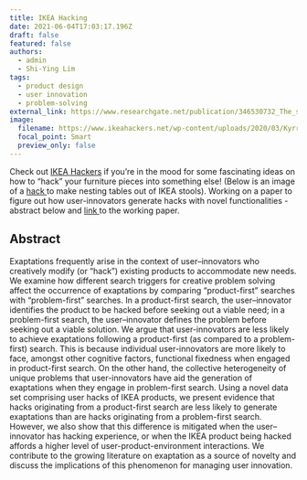```yaml
---
title: IKEA Hacking
date: 2021-06-04T17:03:17.196Z
draft: false
featured: false
authors:
  - admin
  - Shi-Ying Lim
tags:
  - product design
  - user innovation
  - problem-solving
external_link: https://www.researchgate.net/publication/346530732_The_search_for_novel_product_uses_An_investigation_of_IKEA_hacks
image:
  filename: https://www.ikeahackers.net/wp-content/uploads/2020/03/Kyrre-3.jpeg
  focal_point: Smart
  preview_only: false
---
```

Check out [IKEA Hackers](https://www.ikeahackers.net/) if you’re in the mood for some fascinating ideas on how to “hack” your furniture pieces into something else! (Below is an image of a [hack ](https://www.ikeahackers.net/wp-content/uploads/2020/03/Kyrre-3.jpeg)to make nesting tables out of IKEA stools). Working on a paper to figure out how user-innovators generate hacks with novel functionalities - abstract below and [link ](https://www.researchgate.net/publication/346530732_The_search_for_novel_product_uses_An_investigation_of_IKEA_hacks)to the working paper. 

## Abstract

Exaptations frequently arise in the context of user–innovators who creatively modify (or “hack”) existing products to accommodate new needs. We examine how different search triggers for creative problem solving affect the occurrence of exaptations by comparing “product-first” searches with “problem-first” searches. In a product-first search, the user–innovator identifies the product to be hacked before seeking out a viable need; in a problem-first search, the user–innovator defines the problem before seeking out a viable solution. We argue that user-innovators are less likely to achieve exaptations following a product-first (as compared to a problem-first) search. This is because individual user-innovators are more likely to face, amongst other cognitive factors, functional fixedness when engaged in product-first search. On the other hand, the collective heterogeneity of unique problems that user-innovators have aid the generation of exaptations when they engage in problem-first search. Using a novel data set comprising user hacks of IKEA products, we present evidence that hacks originating from a product-first search are less likely to generate exaptations than are hacks originating from a problem-first search. However, we also show that this difference is mitigated when the user–innovator has hacking experience, or when the IKEA product being hacked affords a higher level of user-product-environment interactions. We contribute to the growing literature on exaptation as a source of novelty and discuss the implications of this phenomenon for managing user innovation.